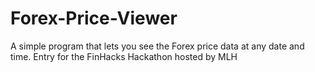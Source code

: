 # Forex-Price-Viewer
A simple program that lets you see the Forex price data at any date and time. Entry for the FinHacks Hackathon hosted by MLH
